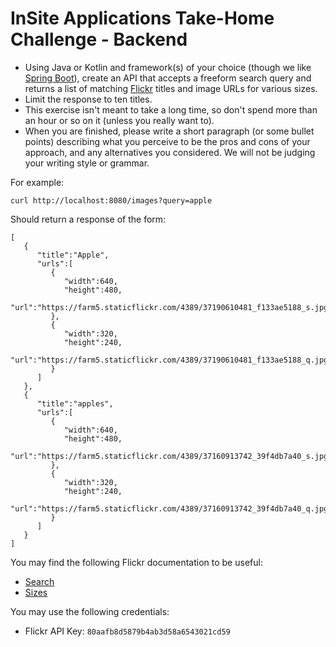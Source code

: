 # InSite Applications Take-Home Challenge - Backend

- Using Java or Kotlin and framework(s) of your choice (though we like [Spring Boot](http://projects.spring.io/spring-boot/)), create an API that accepts a freeform search query and returns a list of matching [Flickr](https://www.flickr.com/services/api/) titles and image URLs for various sizes. 
- Limit the response to ten titles. 
- This exercise isn't meant to take a long time, so don't spend more than an hour or so on it (unless you really want to). 
- When you are finished, please write a short paragraph (or some bullet points) describing what you perceive to be the pros and cons of your approach, and any alternatives you considered. We will not be judging your writing style or grammar.


For example:

```
curl http://localhost:8080/images?query=apple
```

Should return a response of the form:

```
[
   {
      "title":"Apple",
      "urls":[
         {
            "width":640,
            "height":480,
            "url":"https://farm5.staticflickr.com/4389/37190610481_f133ae5188_s.jpg"
         },
         {
            "width":320,
            "height":240,
            "url":"https://farm5.staticflickr.com/4389/37190610481_f133ae5188_q.jpg"
         }
      ]
   },
   {
      "title":"apples",
      "urls":[
         {
            "width":640,
            "height":480,
            "url":"https://farm5.staticflickr.com/4389/37160913742_39f4db7a40_s.jpg"
         },
         {
            "width":320,
            "height":240,
            "url":"https://farm5.staticflickr.com/4389/37160913742_39f4db7a40_q.jpg"
         }
      ]
   }
]
```


You may find the following Flickr documentation to be useful:

- [Search](https://www.flickr.com/services/api/flickr.photos.search.html)
- [Sizes](https://www.flickr.com/services/api/flickr.photos.getSizes.html)

You may use the following credentials:

- Flickr API Key: `80aafb8d5879b4ab3d58a6543021cd59`